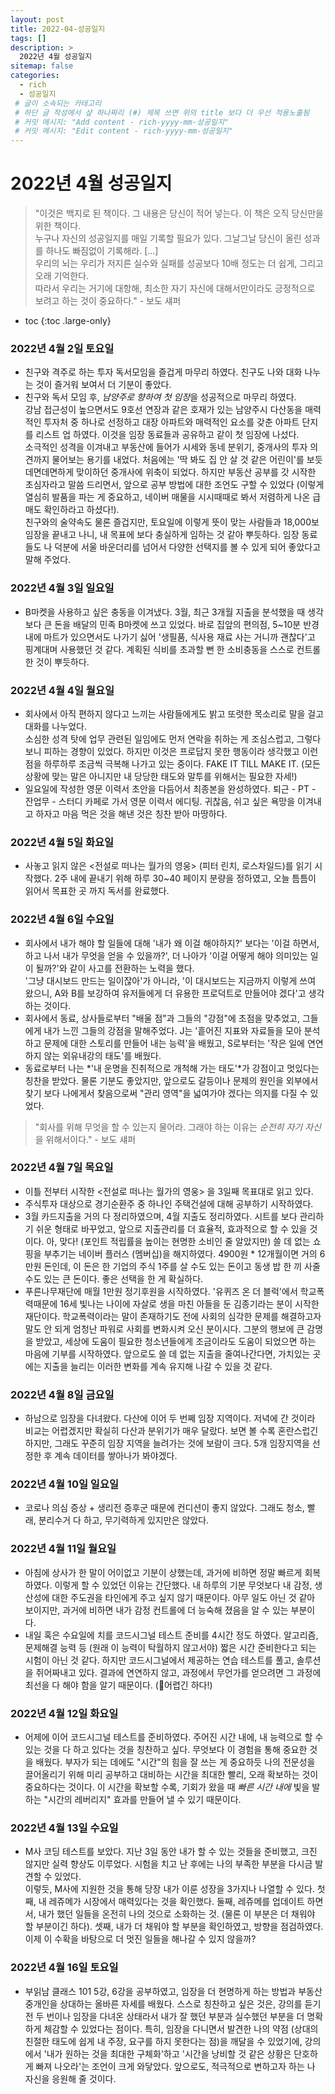 ```yaml
---
layout: post
title: 2022-04-성공일지
tags: []
description: >
  2022년 4월 성공일지
sitemap: false
categories:
  - rich
  - 성공일지
 # 글이 소속되는 카테고리 
 # 하단 글 작성에서 샾 하나짜리 (#) 제목 쓰면 위의 title 보다 더 우선 적용노출됨 
 # 커밋 메시지: "Add content - rich-yyyy-mm-성공일지"
 # 커밋 메시지: "Edit content - rich-yyyy-mm-성공일지"
---
```



# 2022년 4월 성공일지  
>"이것은 백지로 된 책이다. 그 내용은 당신이 적어 넣는다. 이 책은 오직 당신만을 위한 책이다.  
>누구나 자신의 성공일지를 매일 기록할 필요가 있다. 그날그날 당신이 올린 성과를 하나도 빠짐없이 기록해라. [...]    
>우리의 뇌는 우리가 저지른 실수와 실패를 성공보다 10배 정도는 더 쉽게, 그리고 오래 기억한다.  
>따라서 우리는 거기에 대항해, 최소한 자기 자신에 대해서만이라도 긍정적으로 보려고 하는 것이 중요하다." - 보도 섀퍼

* toc
{:toc .large-only}

### 2022년 4월 2일 토요일    
- 친구와 격주로 하는 투자 독서모임을 즐겁게 마무리 하였다. 친구도 나와 대화 나누는 것이 즐거워 보여서 더 기분이 좋았다. 
- 친구와 독서 모임 후, *남양주로 향하여 첫 임장*을 성공적으로 마무리 하였다.  
강남 접근성이 높으면서도 9호선 연장과 같은 호재가 있는 남양주시 다산동을 매력적인 투자처 중 하나로 선정하고 대장 아파트와 매력적인 요소를 갖춘 아파트 단지를 리스트 업 하였다. 이것을 임장 동료들과 공유하고 같이 첫 임장에 나섰다.  
소극적인 성격을 이겨내고 부동산에 들어가 시세와 동네 분위기, 중개사의 투자 의견까지 물어보는 용기를 내었다. 처음에는 '딱 봐도 집 안 살 것 같은 어린이'를 보듯 데면데면하게 맞이하던 중개사에 위축이 되었다. 하지만 부동산 공부를 갓 시작한 초심자라고 말씀 드리면서, 앞으로 공부 방법에 대한 조언도 구할 수 있었다 (이렇게 열심히 발품을 파는 게 중요하고, 네이버 매물을 시시때때로 봐서 저렴하게 나온 급매도 확인하라고 하셨다!).  
친구와의 술약속도 물론 즐겁지만, 토요일에 이렇게 뜻이 맞는 사람들과 18,000보 임장을 끝내고 나니, 내 목표에 보다 충실하게 임하는 것 같아 뿌듯하다. 임장 동료들도 나 덕분에 서울 바운더리를 넘어서 다양한 선택지를 볼 수 있게 되어 좋았다고 말해 주었다.   

### 2022년 4월 3일 일요일  
- B마켓을 사용하고 싶은 충동을 이겨냈다. 
3월, 최근 3개월 지출을 분석했을 때 생각보다 큰 돈을 배달의 민족 B마켓에 쓰고 있었다. 바로 집앞의 편의점, 5~10분 반경 내에 마트가 있으면서도 나가기 싫어 '생필품, 식사용 재료 사는 거니까 괜찮다'고 핑계대며 사용했던 것 같다. 계획된 식비를 초과할 뻔 한 소비충동을 스스로 컨트롤 한 것이 뿌듯하다.    
  
### 2022년 4월 4일 월요일  
- 회사에서 아직 편하지 않다고 느끼는 사람들에게도 밝고 또렷한 목소리로 말을 걸고 대화를 나누었다.  
소심한 성격 탓에 업무 관련된 일임에도 먼저 연락을 취하는 게 조심스럽고, 그렇다 보니 피하는 경향이 있었다. 하지만 이것은 프로답지 못한 행동이라 생각했고 이런 점을 하루하루 조금씩 극복해 나가고 있는 중이다. FAKE IT TILL MAKE IT. (모든 상황에 맞는 말은 아니지만 내 당당한 태도와 말투를 위해서는 필요한 자세!)  
- 일요일에 작성한 영문 이력서 초안을 다듬어서 최종본을 완성하였다. 퇴근 - PT - 잔업무 - 스터디 카페로 가서 영문 이력서 에디팅. 귀찮음, 쉬고 싶은 욕망을 이겨내고 하자고 마음 먹은 것을 해낸 것은 칭찬 받아 마땅하다. 

### 2022년 4월 5일 화요일  
- 사놓고 읽지 않은 \<전설로 떠나는 월가의 영웅\> (피터 린치, 로스차일드)를 읽기 시작했다. 2주 내에 끝내기 위해 하루 30~40 페이지 분량을 정하였고, 오늘 틈틈이 읽어서 목표한 곳 까지 독서를 완료했다.  

### 2022년 4월 6일 수요일  
- 회사에서 내가 해야 할 일들에 대해 '내가 왜 이걸 해야하지?' 보다는 '이걸 하면서, 하고 나서 내가 무엇을 얻을 수 있을까?', 더 나아가 '이걸 어떻게 해야 의미있는 일이 될까?'와 같이 사고를 전환하는 노력을 했다.  
'그냥 대시보드 만드는 일이잖아'가 아니라, '이 대시보드는 지금까지 이렇게 쓰여 왔으니, A와 B를 보강하여 유저들에게 더 유용한 프로덕트로 만들어야 겠다'고 생각하는 것이다.  
- 회사에서 동료, 상사들로부터 "배울 점"과 그들의 "강점"에 초점을 맞추었고, 그들에게 내가 느낀 그들의 강점을 말해주었다. J는 '흩어진 지표와 자료들을 모아 분석하고 문제에 대한 스토리를 만들어 내는 능력'을 배웠고, S로부터는 '작은 일에 연연하지 않는 외유내강의 태도'를 배웠다.  
- 동료로부터 나는 *'내 운명을 진취적으로 개척해 가는 태도'*가 강점이고 멋있다는 칭찬을 받았다. 물론 기분도 좋았지만, 앞으로도 갈등이나 문제의 원인을 외부에서 찾기 보다 나에게서 찾음으로써 "관리 영역"을 넓여가야 겠다는 의지를 다질 수 있었다. 

> "회사를 위해 무엇을 할 수 있는지 물어라. 그래야 하는 이유는 *순전히 자기 자신*을 위해서이다." - 보도 섀퍼  

### 2022년 4월 7일 목요일  
- 이틀 전부터 시작한 \<전설로 떠나는 월가의 영웅\> 을 3일째 목표대로 읽고 있다.  
- 주식투자 대상으로 경기순환주 중 하나인 주택건설에 대해 공부하기 시작하였다.  
- 3월 카드지출을 거의 다 정리하였으며, 4월 지출도 정리하였다. 시트를 보다 관리하기 쉬운 형태로 바꾸었고, 앞으로 지출관리를 더 효율적, 효과적으로 할 수 있을 것이다. 아, 맞다! (포인트 적립률을 높이는 현명한 소비인 줄 알았지만) 쓸 데 없는 쇼핑을 부추기는 네이버 플러스 (멤버십)을 해지하였다. 4900원 * 12개월이면 거의 6만원 돈인데, 이 돈은 한 기업의 주식 1주를 살 수도 있는 돈이고 동생 밥 한 끼 사줄 수도 있는 큰 돈이다. 좋은 선택을 한 게 확실하다.  
- 푸른나무재단에 매월 1만원 정기후원을 시작하였다. '유퀴즈 온 더 블럭'에서 학교폭력때문에 16세 빛나는 나이에 자살로 생을 마친 아들을 둔 김종기라는 분이 시작한 재단이다. 학교폭력이라는 말이 존재하기도 전에 사회의 심각한 문제를 해결하고자 말도 안 되게 엄청난 파워로 사회를 변화시켜 오신 분이시다. 그분의 행보에 큰 감명을 받았고, 세상에 도움이 필요한 청소년들에게 조금이라도 도움이 되었으면 하는 마음에 기부를 시작하였다. 앞으로도 쓸 데 없는 지출을 줄여나간다면, 가치있는 곳에는 지출을 늘리는 이러한 변화를 계속 유지해 나갈 수 있을 것 같다.  

### 2022년 4월 8일 금요일  
- 하남으로 임장을 다녀왔다. 다산에 이어 두 번쩨 임장 지역이다. 저녁에 간 것이라 비교는 어렵겠지만 확실히 다산과 분위기가 매우 달랐다. 보면 볼 수록 혼란스럽긴 하지만, 그래도 꾸준히 임장 지역을 늘려가는 것에 보람이 크다. 5개 임장지역을 선정한 후 계속 데이터를 쌓아나가 봐야겠다.  

### 2022년 4월 10일 일요일  
- 코로나 의심 증상 + 생리전 증후군 때문에 컨디션이 좋지 않았다. 그래도 청소, 빨래, 분리수거 다 하고, 무기력하게 있지만은 않았다.  

### 2022년 4월 11일 월요일  
- 아침에 상사가 한 말이 어이없고 기분이 상했는데, 과거에 비하면 정말 빠르게 회복하였다. 이렇게 할 수 있었던 이유는 간단했다. 내 하루의 기분 무엇보다 내 감정, 생산성에 대한 주도권을 타인에게 주고 싶지 않기 때문이다. 아무 일도 아닌 것 같아 보이지만, 과거에 비하면 내가 감정 컨트롤에 더 능숙해 졌음을 알 수 있는 부분이다.  
- 내일 혹은 수요일에 치를 코드시그널 테스트 준비를 4시간 정도 하였다. 알고리즘, 문제해결 능력 등 (원래 이 능력이 탁월하지 않고서야) 짧은 시간 준비한다고 되는 시험이 아닌 것 같다. 하지만 코드시그널에서 제공하는 연습 테스트를 풀고, 솔루션을 쥐어짜내고 있다. 결과에 연연하지 않고, 과정에서 무언가를 얻으려면 그 과정에 최선을 다 해야 함을 알기 때문이다. (🐶어렵긴 하다!)  

### 2022년 4월 12일 화요일  
- 어제에 이어 코드시그널 테스트를 준비하였다. 주어진 시간 내에, 내 능력으로 할 수 있는 것을 다 하고 있다는 것을 칭찬하고 싶다. 무엇보다 이 경험을 통해 중요한 것을 배웠다. 부자가 되는 데에도 "시간"의 힘을 잘 쓰는 게 중요하듯 나의 전문성을 끌어올리기 위해 미리 공부하고 대비하는 시간을 최대한 빨리, 오래 확보하는 것이 중요하다는 것이다. 이 시간을 확보할 수록, 기회가 왔을 때 *빠른 시간 내에* 빛을 발하는 "시간의 레버리지" 효과를 만들어 낼 수 있기 때문이다.  

### 2022년 4월 13일 수요일  
- M사 코딩 테스트를 보았다. 지난 3일 동안 내가 할 수 있는 것들을 준비했고, 크진 않지만 실력 향상도 이루었다. 시험을 치고 난 후에는 나의 부족한 부분을 다시금 발견할 수 있었다.  
이렇듯, M사에 지원한 것을 통해 당장 내가 이룬 성장을 3가지나 나열할 수 있다. 첫째, 내 레쥬메가 시장에서 매력있다는 것을 확인했다. 둘째, 레쥬메를 업데이트 하면서, 내가 했던 일들을 온전히 나의 것으로 소화하는 것. (물론 이 부분은 더 채워야 할 부분이긴 하다). 셋째, 내가 더 채워야 할 부분을 확인하였고, 방향을 점검하였다.  
이제 이 수확을 바탕으로 더 멋진 일들을 해나갈 수 있지 않을까?  

### 2022년 4월 16일 토요일  
- 부읽남 클래스 101 5강, 6강을 공부하였고, 임장을 더 현명하게 하는 방법과 부동산 중개인을 상대하는 올바른 자세를 배웠다. 스스로 칭찬하고 싶은 것은, 강의를 듣기 전 두 번이나 임장을 다녀온 상태라서 내가 잘 했던 부분과 실수했던 부분을 더 명확하게 체감할 수 있었다는 점이다. 특히, 임장을 다니면서 발견한 나의 약점 (상대의 친절한 태도에 쉽게 내 주장, 요구를 하지 못한다는 점)을 깨달을 수 있었기에, 강의에서 '내가 원하는 것을 최대한 구체화'하고 '시간을 낭비할 것 같은 상황은 단호하게 빠져 나오라'는 조언이 크게 와닿았다. 앞으로도, 적극적으로 변하고자 하는 나 자신을 응원해 줄 것이다.  